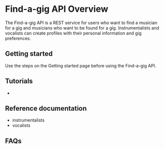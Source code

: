 # Find-a-gig API Overview

The Find-a-gig API is a REST service for users who want to find a musician for a gig and musicians who want to be found for a gig. Instrumentalists and vocalists can create profiles with their personal information and gig preferences. 

## Getting started

Use the steps on the Getting started page before using the Find-a-gig API.

## Tutorials

* 

## Reference documentation

* instrumentalists
* vocalists

## FAQs